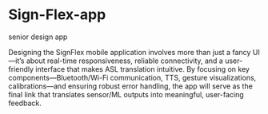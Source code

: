 # Sign-Flex-app
senior design app

Designing the SignFlex mobile application involves more than just a fancy UI—it’s about real-time responsiveness, reliable connectivity, and a user-friendly interface that makes ASL translation intuitive. By focusing on key components—Bluetooth/Wi-Fi communication, TTS, gesture visualizations, calibrations—and ensuring robust error handling, the app will serve as the final link that translates sensor/ML outputs into meaningful, user-facing feedback.
